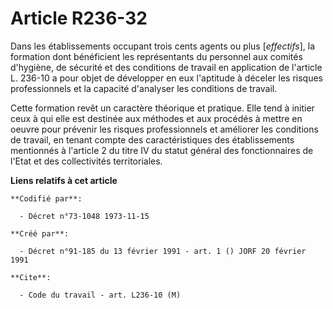 # Article R236-32

Dans les établissements occupant trois cents agents ou plus [*effectifs*], la formation dont bénéficient les représentants du
personnel aux comités d'hygiène, de sécurité et des conditions de travail en application de l'article L. 236-10 a pour objet
de développer en eux l'aptitude à déceler les risques professionnels et la capacité d'analyser les conditions de travail.

Cette formation revêt un caractère théorique et pratique. Elle tend à initier ceux à qui elle est destinée aux méthodes et
aux procédés à mettre en oeuvre pour prévenir les risques professionnels et améliorer les conditions de travail, en tenant
compte des caractéristiques des établissements mentionnés à l'article 2 du titre IV du statut général des fonctionnaires de
l'Etat et des collectivités territoriales.

**Liens relatifs à cet article**

	**Codifié par**:

	  - Décret n°73-1048 1973-11-15

	**Créé par**:

	  - Décret n°91-185 du 13 février 1991 - art. 1 () JORF 20 février 1991

	**Cite**:

	  - Code du travail - art. L236-10 (M)
